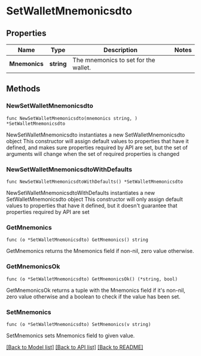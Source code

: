 # SetWalletMnemonicsdto

## Properties

Name | Type | Description | Notes
------------ | ------------- | ------------- | -------------
**Mnemonics** | **string** | The mnemonics to set for the wallet. | 

## Methods

### NewSetWalletMnemonicsdto

`func NewSetWalletMnemonicsdto(mnemonics string, ) *SetWalletMnemonicsdto`

NewSetWalletMnemonicsdto instantiates a new SetWalletMnemonicsdto object
This constructor will assign default values to properties that have it defined,
and makes sure properties required by API are set, but the set of arguments
will change when the set of required properties is changed

### NewSetWalletMnemonicsdtoWithDefaults

`func NewSetWalletMnemonicsdtoWithDefaults() *SetWalletMnemonicsdto`

NewSetWalletMnemonicsdtoWithDefaults instantiates a new SetWalletMnemonicsdto object
This constructor will only assign default values to properties that have it defined,
but it doesn't guarantee that properties required by API are set

### GetMnemonics

`func (o *SetWalletMnemonicsdto) GetMnemonics() string`

GetMnemonics returns the Mnemonics field if non-nil, zero value otherwise.

### GetMnemonicsOk

`func (o *SetWalletMnemonicsdto) GetMnemonicsOk() (*string, bool)`

GetMnemonicsOk returns a tuple with the Mnemonics field if it's non-nil, zero value otherwise
and a boolean to check if the value has been set.

### SetMnemonics

`func (o *SetWalletMnemonicsdto) SetMnemonics(v string)`

SetMnemonics sets Mnemonics field to given value.



[[Back to Model list]](../README.md#documentation-for-models) [[Back to API list]](../README.md#documentation-for-api-endpoints) [[Back to README]](../README.md)


